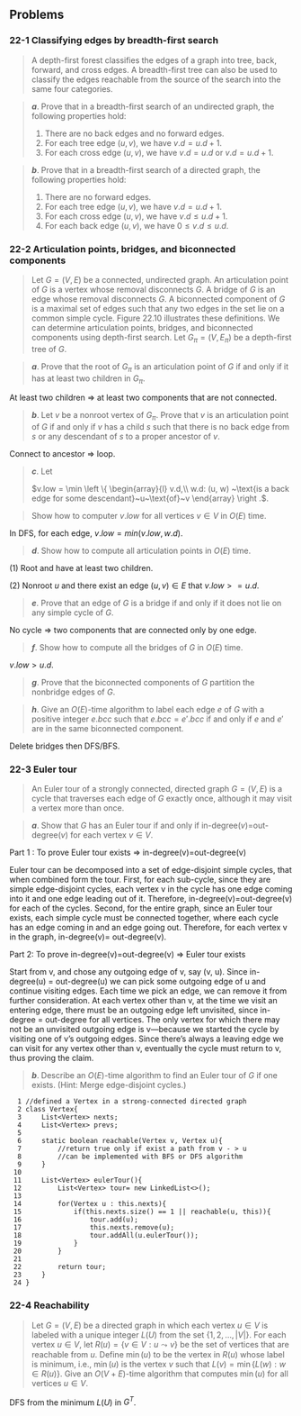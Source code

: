 ## Problems

### 22-1 Classifying edges by breadth-first search

> A depth-first forest classifies the edges of a graph into tree, back, forward, and cross edges. A breadth-first tree can also be used to classify the edges reachable from the source of the search into the same four categories.

> __*a*__. Prove that in a breadth-first search of an undirected graph, the following properties hold:
> 1. There are no back edges and no forward edges.
> 2. For each tree edge $(u, v)$, we have $v.d = u.d + 1$.
> 3. For each cross edge $(u, v)$, we have $v.d = u.d$ or $v.d = u.d + 1$. 

> __*b*__. Prove that in a breadth-first search of a directed graph, the following properties hold:
> 1. There are no forward edges.
> 2. For each tree edge $(u, v)$, we have $v.d = u.d + 1$.
> 3. For each cross edge $(u, v)$, we have $v.d \le u.d + 1$.
> 4. For each back edge $(u, v)$, we have $0 \le v.d \le u.d$.

### 22-2 Articulation points, bridges, and biconnected components

> Let $G = (V, E)$ be a connected, undirected graph. An articulation point of $G$ is a vertex whose removal disconnects $G$. A bridge of $G$ is an edge whose removal disconnects $G$. A biconnected component of $G$ is a maximal set of edges such that any two edges in the set lie on a common simple cycle. Figure 22.10 illustrates these definitions. We can determine articulation points, bridges, and biconnected components using depth-first search. Let $G_\pi = (V, E_\pi)$ be a depth-first tree of $G$.

> __*a*__. Prove that the root of $G_\pi$ is an articulation point of $G$ if and only if it has at least two children in $G_\pi$.

At least two children => at least two components that are not connected.

> __*b*__. Let $v$ be a nonroot vertex of $G_\pi$. Prove that $v$ is an articulation point of $G$ if and only if $v$ has a child $s$ such that there is no back edge from $s$ or any descendant of $s$ to a proper ancestor of $v$.

Connect to ancestor => loop.

> __*c*__. Let
> 
> $v.low = \min \left \{ 
\begin{array}{l}
v.d,\\
w.d: (u, w) ~\text{is a back edge for some descendant}~u~\text{of}~v
\end{array}
\right .$.

> Show how to computer $v.low$ for all vertices $v \in V$ in $O(E)$ time.

In DFS, for each edge, $v.low = min(v.low, w.d)$.

> __*d*__. Show how to compute all articulation points in $O(E)$ time.

(1) Root and have at least two children.

(2) Nonroot $u$ and there exist an edge $(u, v) \in E$ that $v.low >= u.d$.

> __*e*__. Prove that an edge of $G$ is a bridge if and only if it does not lie on any simple cycle of $G$.

No cycle => two components that are connected only by one edge.

> __*f*__. Show how to compute all the bridges of $G$ in $O(E)$ time.

$v.low > u.d$.

> __*g*__. Prove that the biconnected components of $G$ partition the nonbridge edges of $G$.

> __*h*__. Give an $O(E)$-time algorithm to label each edge $e$ of $G$ with a positive integer $e.bcc$ such that $e.bcc = e'.bcc$ if and only if $e$ and $e'$ are in the same biconnected component.

Delete bridges then DFS/BFS.

### 22-3 Euler tour

> An Euler tour of a strongly connected, directed graph $G = (V, E)$ is a cycle that traverses each edge of $G$ exactly once, although it may visit a vertex more than once.

> __*a*__. Show that $G$ has an Euler tour if and only if in-degree$(v)=$out-degree$(v)$ for each vertex $v \in V$.

Part 1 : To prove Euler tour exists ⇒ in-degree(v)=out-degree(v)

Euler tour can be decomposed into a set of edge-disjoint simple cycles, that when combined form the tour.
First, for each sub-cycle,  since they are simple edge-disjoint cycles, each vertex v in the cycle has one edge coming into it and one edge leading out of it. Therefore, in-degree(v)=out-degree(v) for each of the cycles. 
Second, for the entire graph, since an Euler tour exists, each simple cycle must be connected together, where each cycle has an edge coming in and an edge going out. 
Therefore, for each vertex v in the graph, in-degree(v)= out-degree(v).

Part 2: To prove in-degree(v)=out-degree(v) =>  Euler tour exists

Start from v, and chose any outgoing edge of v, say (v, u). Since in-degree(u) = out-degree(u) we can pick some outgoing edge of u and continue visiting edges. Each time we pick an edge, we can remove it from further consideration. At each vertex other than v, at the time we visit an entering edge, there must be an outgoing edge left unvisited, since in-degree = out-degree for all vertices. The only vertex for which there may not be an unvisited outgoing edge is v—because we started the cycle by visiting one of v’s outgoing edges. Since there’s always a leaving edge we can visit for any vertex other than v, eventually the cycle must return to v, thus proving the claim.

> __*b*__. Describe an $O(E)$-time algorithm to find an Euler tour of $G$ if one exists. (Hint: Merge edge-disjoint cycles.)

```
  1 //defined a Vertex in a strong-connected directed graph
  2 class Vertex{
  3     List<Vertex> nexts;
  4     List<Vertex> prevs;
  5 
  6     static boolean reachable(Vertex v, Vertex u){
  7         //return true only if exist a path from v - > u
  8         //can be implemented with BFS or DFS algorithm
  9     }
 10 
 11     List<Vertex> eulerTour(){
 12         List<Vertex> tour= new LinkedList<>();
 13 
 14         for(Vertex u : this.nexts){
 15             if(this.nexts.size() == 1 || reachable(u, this)){
 16                 tour.add(u);
 17                 this.nexts.remove(u);
 18                 tour.addAll(u.eulerTour());
 19             }
 20         }
 21 
 22         return tour;
 23     }
 24 }
```


### 22-4 Reachability

> Let $G = (V, E)$ be a directed graph in which each vertex $u \in V$ is labeled with a unique integer $L(U)$ from the set $\{1, 2, \dots, |V|\}$. For each vertex $u \in V$, let $R(u) = \{v \in V: u \leadsto v \}$ be the set of vertices that are reachable from $u$. Define $\min(u)$ to be the vertex in $R(u)$ whose label is minimum, i.e., $\min(u)$ is the vertex $v$ such that $L(v) = \min \{L(w): w \in R(u) \}$. Give an $O(V + E)$-time algorithm that computes $\min(u)$ for all vertices $u \in V$.

DFS from the minimum $L(U)$ in $G^T$.
